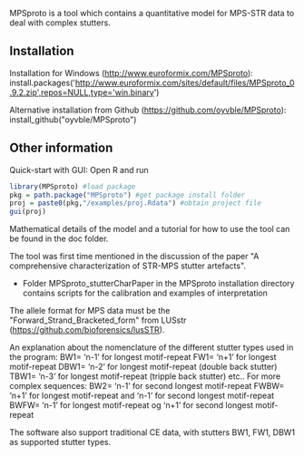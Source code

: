 MPSproto is a tool which contains a quantitative model for MPS-STR data to deal with complex stutters.

## Installation

Installation for Windows (http://www.euroformix.com/MPSproto): 
install.packages('http://www.euroformix.com/sites/default/files/MPSproto_0.9.2.zip',repos=NULL,type='win.binary')

Alternative installation from Github (https://github.com/oyvble/MPSproto):
install_github("oyvble/MPSproto")

## Other information

Quick-start with GUI: Open R and run
``` r
library(MPSproto) #load package
pkg = path.package("MPSproto") #get package install folder
proj = paste0(pkg,"/examples/proj.Rdata") #obtain project file
gui(proj)
```

Mathematical details of the model and a tutorial for how to use the tool can be found in the doc folder.

The tool was first time mentioned in the discussion of the paper "A comprehensive characterization of STR-MPS stutter artefacts". 
- Folder MPSproto_stutterCharPaper in the MPSproto installation directory contains scripts for the calibration and examples of interpretation

The allele format for MPS data must be the "Forward_Strand_Bracketed_form" from LUSstr (https://github.com/bioforensics/lusSTR).

An explanation about the nomenclature of the different stutter types used in the program:
BW1= ‘n-1’ for longest motif-repeat
FW1= ‘n+1’ for longest motif-repeat
DBW1= ‘n-2’ for longest motif-repeat (double back stutter)
TBW1= ‘n-3’ for longest motif-repeat (tripple back stutter)
etc..
For more complex sequences:
BW2= ‘n-1’ for second longest motif-repeat
FWBW= ‘n+1’ for longest motif-repeat and ‘n-1’ for second longest motif-repeat
BWFW= ‘n-1’ for longest motif-repeat og ‘n+1’ for second longest motif-repeat

The software also support traditional CE data, with stutters BW1, FW1, DBW1 as supported stutter types.

